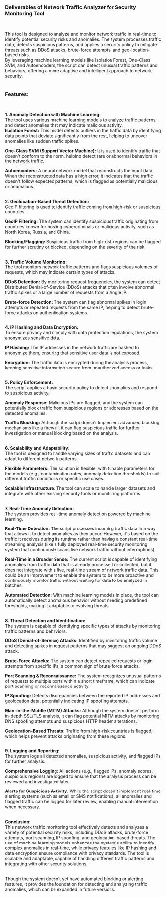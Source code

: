<h3>Deliverables of Network Traffic Analyzer for Security Monitoring Tool</h3><br>

This tool is designed to analyze and monitor network traffic in real-time to identify potential security risks and anomalies. The system processes traffic data, detects suspicious patterns, and applies a security policy to mitigate threats such as DDoS attacks, brute-force attempts, and geo-location-based risks.<br> By leveraging machine learning models like Isolation Forest, One-Class SVM, and Autoencoders, the script can detect unusual traffic patterns and behaviors, offering a more adaptive and intelligent approach to network security.<br><br>

<h3>Features:</h3><br>

**1. Anomaly Detection with Machine Learning:** <br>
The tool uses various machine learning models to analyze traffic patterns and detect anomalies that may indicate malicious activity.<br>
**Isolation Forest:** This model detects outliers in the traffic data by identifying data points that deviate significantly from the rest, helping to uncover anomalies like sudden traffic spikes.<br>

**One-Class SVM (Support Vector Machine):** It is used to identify traffic that doesn't conform to the norm, helping detect rare or abnormal behaviors in the network traffic.<br>

**Autoencoders:** A neural network model that reconstructs the input data. When the reconstructed data has a high error, it indicates that the traffic doesn't follow expected patterns, which is flagged as potentially malicious or anomalous.<br><br>

**2. Geolocation-Based Threat Detection:**<br>
GeoIP filtering is used to identify traffic coming from high-risk or suspicious countries.<br>

**GeoIP Filtering:** The system can identify suspicious traffic originating from countries known for hosting cybercriminals or malicious activity, such as North Korea, Russia, and China.<br>

**Blocking/Flagging:** Suspicious traffic from high-risk regions can be flagged for further scrutiny or blocked, depending on the severity of the risk.<br><br>

**3. Traffic Volume Monitoring:** <br>
The tool monitors network traffic patterns and flags suspicious volumes of requests, which may indicate certain types of attacks.<br>

**DDoS Detection:** By monitoring request frequencies, the system can detect Distributed Denial-of-Service (DDoS) attacks that often involve abnormal traffic spikes or a large number of requests from a single IP.<br>

**Brute-force Detection:** The system can flag abnormal spikes in login attempts or repeated requests from the same IP, helping to detect brute-force attacks on authentication systems.<br><br>

**4. IP Hashing and Data Encryption:** <br>
To ensure privacy and comply with data protection regulations, the system anonymizes sensitive data.<br>

**IP Hashing:** The IP addresses in the network traffic are hashed to anonymize them, ensuring that sensitive user data is not exposed.<br>

**Encryption:** The traffic data is encrypted during the analysis process, keeping sensitive information secure from unauthorized access or leaks.<br><br>

**5. Policy Enforcement:** <br>
The script applies a basic security policy to detect anomalies and respond to suspicious activity.<br>

**Anomaly Response:** Malicious IPs are flagged, and the system can potentially block traffic from suspicious regions or addresses based on the detected anomalies.<br>

**Traffic Blocking:** Although the script doesn’t implement advanced blocking mechanisms like a firewall, it can flag suspicious traffic for further investigation or manual blocking based on the analysis.<br><br>

**6. Scalability and Adaptability:** <br>
The tool is designed to handle varying sizes of traffic datasets and can adapt to different network patterns.<br>

**Flexible Parameters:** The solution is flexible, with tunable parameters for the models (e.g., contamination rates, anomaly detection thresholds) to suit different traffic conditions or specific use cases.<br>

**Scalable Infrastructure:** The tool can scale to handle larger datasets and integrate with other existing security tools or monitoring platforms.<br><br>

**7. Real-Time Anomaly Detection:** <br>
The system provides real-time anomaly detection powered by machine learning.<br>

**Real-Time Detection:** The script processes incoming traffic data in a way that allows it to detect anomalies as they occur. However, it's based on the traffic it receives during its runtime rather than having a constant real-time streaming analysis (like a fully deployed real-time security monitoring system that continuously scans live network traffic without interruptions).<br>

**Real-Time in a Broader Sense:** The current script is capable of identifying anomalies from traffic data that is already processed or collected, but it does not integrate with a live, real-time stream of network traffic data. This could be an improvement to enable the system to be more proactive and continuously monitor traffic without waiting for data to be analyzed in batches.<br>

**Automated Detection:** With machine learning models in place, the tool can automatically detect anomalous behavior without needing predefined thresholds, making it adaptable to evolving threats.<br><br>

**8. Threat Detection and Identification:** <br>
The system is capable of identifying specific types of attacks by monitoring traffic patterns and behaviors.<br>

**DDoS (Denial-of-Service) Attacks:** Identified by monitoring traffic volume and detecting spikes in request patterns that may suggest an ongoing DDoS attack.<br>

**Brute-Force Attacks:** The system can detect repeated requests or login attempts from specific IPs, a common sign of brute-force attacks.<br>

**Port Scanning & Reconnaissance:** The system recognizes unusual patterns of requests to multiple ports within a short timeframe, which can indicate port scanning or reconnaissance activity.<br>

**IP Spoofing:** Detects discrepancies between the reported IP addresses and geolocation data, potentially indicating IP spoofing attempts.<br>

**Man-in-the-Middle (MITM) Attacks:** Although the system doesn't perform in-depth SSL/TLS analysis, it can flag potential MITM attacks by monitoring DNS spoofing attempts and suspicious HTTP header alterations.<br>

**Geolocation-Based Threats:** Traffic from high-risk countries is flagged, which helps prevent attacks originating from these regions.<br><br>

**9. Logging and Reporting:** <br>
The system logs all detected anomalies, suspicious activity, and flagged IPs for further analysis.<br>

**Comprehensive Logging:** All actions (e.g., flagged IPs, anomaly scores, suspicious regions) are logged to ensure that the analysis process can be reviewed and investigated later.<br>

**Alerts for Suspicious Activity:** While the script doesn't implement real-time alerting systems (such as email or SMS notifications), all anomalies and flagged traffic can be logged for later review, enabling manual intervention when necessary.<br><br>

**Conclusion:** <br>
This network traffic monitoring tool effectively detects and analyzes a variety of potential security risks, including DDoS attacks, brute-force attempts, port scanning, IP spoofing, and geolocation-based threats. The use of machine learning models enhances the system's ability to identify complex anomalies in real-time, while privacy features like IP hashing and data encryption ensure compliance with privacy standards. The tool is scalable and adaptable, capable of handling different traffic patterns and integrating with other security solutions.<br><br>

Though the system doesn’t yet have automated blocking or alerting features, it provides the foundation for detecting and analyzing traffic anomalies, which can be expanded in future versions.<br>

